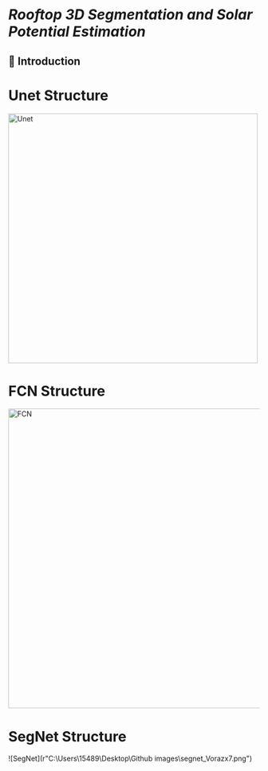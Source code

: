 # *Rooftop 3D Segmentation and Solar Potential Estimation* 
## 👋 Introduction
# Unet Structure
<img src="https://lmb.informatik.uni-freiburg.de/people/ronneber/u-net/u-net-architecture.png" 
     alt="Unet" 
     width="500" />
# FCN Structure
<img src="https://discuss.pytorch.org/uploads/default/32008b38be5d436b1c0193c8aaa655d13d5ecda7" 
     alt="FCN" 
     width="600" />
# SegNet Structure
![SegNet](r"C:\Users\15489\Desktop\Github images\segnet_Vorazx7.png")
